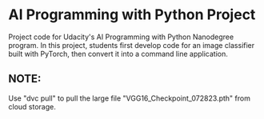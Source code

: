 # AI Programming with Python Project

Project code for Udacity's AI Programming with Python Nanodegree program. In this project, students first develop code for an image classifier built with PyTorch, then convert it into a command line application.

## NOTE:

Use "dvc pull" to pull the large file "VGG16_Checkpoint_072823.pth" from cloud storage.
